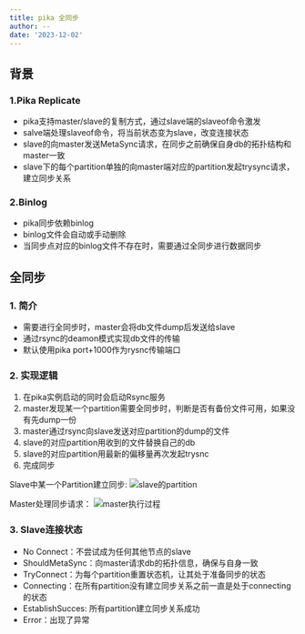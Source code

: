 ```yaml
---
title: pika 全同步
author: --
date: '2023-12-02'
---
```

## 背景

### 1.Pika Replicate

- pika支持master/slave的复制方式，通过slave端的slaveof命令激发
- salve端处理slaveof命令，将当前状态变为slave，改变连接状态
- slave的向master发送MetaSync请求，在同步之前确保自身db的拓扑结构和master一致
- slave下的每个partition单独的向master端对应的partition发起trysync请求，建立同步关系

### 2.Binlog

- pika同步依赖binlog
- binlog文件会自动或手动删除
- 当同步点对应的binlog文件不存在时，需要通过全同步进行数据同步

## 全同步

### 1. 简介

- 需要进行全同步时，master会将db文件dump后发送给slave
- 通过rsync的deamon模式实现db文件的传输
- 默认使用pika port+1000作为rysnc传输端口

### 2. 实现逻辑

1. 在pika实例启动的同时会启动Rsync服务
2. master发现某一个partition需要全同步时，判断是否有备份文件可用，如果没有先dump一份
3. master通过rsync向slave发送对应partition的dump的文件
4. slave的对应partition用收到的文件替换自己的db
5. slave的对应partition用最新的偏移量再次发起trysnc
6. 完成同步

Slave中某一个Partition建立同步: ![slave的partition](https://camo.githubusercontent.com/700dda6022136231c4ce9cded9db3afc4d83a5653d12362da522cd5c67afdb93/68747470733a2f2f692e696d6775722e636f6d2f666c6e4f79655a2e706e67)

Master处理同步请求： ![master执行过程](https://camo.githubusercontent.com/c99d16a062d2168022a8016caee17b42c36ce5ae70878af6489bdf467a71a8e6/68747470733a2f2f692e696d6775722e636f6d2f4265636c6f39632e706e67)

### 3. Slave连接状态

- No Connect：不尝试成为任何其他节点的slave
- ShouldMetaSync：向master请求db的拓扑信息，确保与自身一致
- TryConnect：为每个partition重置状态机，让其处于准备同步的状态
- Connecting：在所有partition没有建立同步关系之前一直是处于connecting的状态
- EstablishSucces: 所有partition建立同步关系成功
- Error：出现了异常